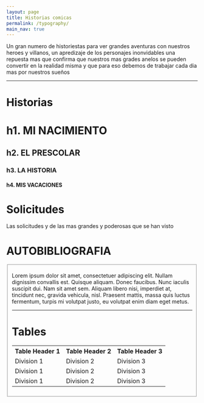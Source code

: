 ```yaml
---
layout: page
title: Historias comicas
permalink: /typography/
main_nav: true
---
```


<p>Un gran numero de historiestas para ver grandes aventuras con nuestros heroes y villanos, un apredizaje de los personajes inonvidables una repuesta mas que confirma que nuestros mas grades anelos se pueden convertir en la realidad misma y que para eso debemos de trabajar cada dia mas por nuestros sueños</p>

<hr>

<h1 id="historias">Historias</h1>

<h1>h1. MI NACIMIENTO</h1>
<h2>h2. EL PRESCOLAR</h2>
<h3>h3. LA HISTORIA</h3>
<h4>h4. MIS VACACIONES</h4>



<h1 id="solicitudes">Solicitudes</h1>



<p>Las solicitudes y de las mas grandes y poderosas que se han visto</p>






<h1 id="autobibliografias">AUTOBIBLIOGRAFIA</h1>

<fieldset>
  <p>Lorem ipsum dolor sit amet, consectetuer adipiscing elit. Nullam dignissim convallis est. Quisque aliquam. Donec faucibus. Nunc iaculis suscipit dui. Nam sit amet sem. Aliquam libero nisi, imperdiet at, tincidunt nec, gravida vehicula, nisl. Praesent mattis, massa quis luctus fermentum, turpis mi volutpat justo, eu volutpat enim diam eget metus.</p>



<hr>

<h1 id="tables">Tables</h1>

<table cellspacing="0" cellpadding="0">
  <tr>
    <th>Table Header 1</th><th>Table Header 2</th><th>Table Header 3</th>
  </tr>
  <tr>
    <td>Division 1</td><td>Division 2</td><td>Division 3</td>
  </tr>
  <tr class="even">
    <td>Division 1</td><td>Division 2</td><td>Division 3</td>
  </tr>
  <tr>
    <td>Division 1</td><td>Division 2</td><td>Division 3</td>
  </tr>
</table>
</div>
